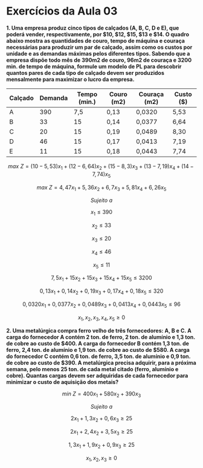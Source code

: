 # Exercícios da Aula 03

**1. Uma empresa produz cinco tipos de calçados (A, B, C, D e E), que poderá vender, respectivamente, por $10, $12, $15, $13 e $14. O quadro abaixo mostra as quantidades de couro, tempo de máquina e couraça necessárias para produzir um par de calçado, assim como os custos por unidade e as demandas máximas pelos diferentes tipos. Sabendo que a empresa dispõe todo mês de 390m2 de couro, 96m2 de couraça e 3200 min. de tempo de máquina, formule um modelo de PL para descobrir quantos pares de cada tipo de calçado devem ser produzidos mensalmente para maximizar o lucro da empresa.**

| Calçado | Demanda | Tempo (min.) | Couro (m2) | Couraça (m2) | Custo ($) |
|---|---|---|---|---|---|
| A | 390 | 7,5 | 0,13 | 0,0320 | 5,53 |
| B | 33 | 15 | 0,14 | 0,0377 | 6,64 |
| C | 20 | 15 | 0,19 | 0,0489 | 8,30 |
| D | 46 | 15 | 0,17 | 0,0413 | 7,19 |
| E | 11 | 15 | 0,18 | 0,0443 | 7,74 |

$$max \ Z=(10-5,53)x_1+(12-6,64)x_2+(15-8,3)x_3+(13-7,19)x_4+(14-7,74)x_5$$

$$max \ Z=4,47x_1+5,36x_2+6,7x_3+5,81x_4+6,26x_5$$

$$Sujeito \ a$$

$$x_1\leq390$$

$$x_2\leq33$$

$$x_3\leq20$$

$$x_4\leq46$$

$$x_5\leq11$$

$$7,5x_1+15x_2+15x_3+15x_4+15x_5\leq3200$$

$$0,13x_1+0,14x_2+0,19x_3+0,17x_4+0,18x_5\leq320$$

$$0,0320x_1+0,0377x_2+0,0489x_3+0,0413x_4+0,0443x_5\leq96$$

$$x_1,x_2,x_3,x_4,x_5\geq0$$

**2. Uma metalúrgica compra ferro velho de três fornecedores: A, B e C. A carga do fornecedor A contém 2 ton. de ferro, 2 ton. de alumínio e 1,3 ton. de cobre ao custo de $400. A carga do fornecedor B contém 1,3 ton. de ferro, 2,4 ton. de alumínio e 1,9 ton. de cobre ao custo de $580. A carga do fornecedor C contém 0,6 ton. de ferro, 3,5 ton. de alumínio e 0,9 ton. de cobre ao custo de $390. A metalúrgica precisa adquirir, para a próxima semana, pelo menos 25 ton. de cada metal citado (ferro, alumínio e cobre). Quantas cargas devem ser adquiridas de cada fornecedor para minimizar o custo de aquisição dos metais?**

$$min\ Z = 400x_1+580x_2+390x_3$$

$$Sujeito\ a$$

$$2x_1+1,3x_2+0,6x_3\geq25$$

$$2x_1+2,4x_2+3,5x_3\geq25$$

$$1,3x_1+1,9x_2+0,9x_3\geq25$$

$$x_1,x_2,x_3\geq0$$
